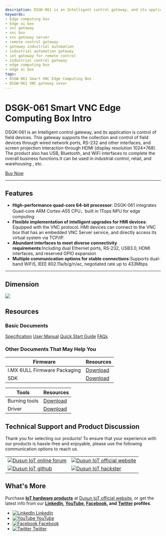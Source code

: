 ```yaml
---
description: DSGK-061 is an Intelligent control gateway, and its application is control of field devices. This gateway supports the collection and control of field devices through wired network ports, RS-232 and other interfaces, and screen projection interaction through HDMI (display resolution 1024*768). The product also has USB, Bluetooth, and WiFi interfaces to complete the overall business functions.It can be used in industrial control, retail, and warehousing , etc.  
keywords:
- Edge computing box
- Edge ai box
- vnc gateway
- vnc box
- vnc gateway server
- remote control gateway
- gateway industrial automation
- industrial automation gateway
- iot gateway for remote control
- industrial control gateway
- edge computing box
- edge ai box
tags:
- DSGW-061 Smart VNC Edge Computing Box
- DSGW-061 VNC gateway sever
---
```



# DSGK-061 **Smart VNC Edge Computing Box** Intro




DSGK-061 is an Intelligent control gateway, and its application is control of field devices. This gateway supports the collection and control of field devices through wired network ports, RS-232 and other interfaces, and screen projection interaction through HDMI (display resolution 1024*768). The product also has USB, Bluetooth, and WiFi interfaces to complete the overall business functions.It can be used in industrial control, retail, and warehousing , etc. 

<div style={{ display: 'flex', justifyContent: 'center' }}>
  <a href="https://www.dusuniot.com/product/dsgw-021-4g-lte-wifi-router-gateway/" style={{ display: 'inline-block', backgroundColor: '#F6940B', color: '#ffffff', padding: '10px 20px', textDecoration: 'none', borderRadius: '4px' }}>Buy Now</a>
</div>

***

## Features  




- **High-performance quad-core 64-bit processor**: DSGK-061 integrates  Quad-core ARM Cortex-A55 CPU，built in 1Tops NPU for edge computing
- **Flexible implementation of intelligent upgrades for HMI devices**: Equipped with the VNC protocol. HMI devices can connect to the VNC box that has an embedded VNC Server service, and directly access its virtual system via TCP/IP.
- **Abundant interfaces to meet diverse connectivity requirements**:Including dual Ethernet ports, RS-232, USB3.0, HDMI interfaces, and reserved GPIO expansion
- **Multiple communication options for stable connections**:Supports dual-band WiFi5, IEEE 802.11a/b/g/n/ac, negotiated rate up to 433Mbps

***

## Dimension 

![](https://dusunprj.oss-us-west-1.aliyuncs.com/oss://dusunprj/DSGW%EF%BC%88Spec%EF%BC%89/DSGK-061/20240802145247.png)


## Resources  
### Basic Documents  

<div class="custom-links">
  <a href="https://wiki.dusuniot.com/iot_gateway_with_applications/dsgk-061-vnc-smart-gateway/specification">Specification</a>
  <a href="https://wiki.dusuniot.com/iot_gateway_with_applications/dsgk-061-vnc-smart-gateway/user-manual">User Manual</a>
  <a href="https://wiki.dusuniot.com/iot_gateway_with_applications/dsgk-061-vnc-smart-gateway/quick-start-guide">Quick Start Guide</a>
  <a href="https://wiki.dusuniot.com/iot_gateway_with_applications/dsgk-061-vnc-smart-gateway/faqs">FAQs</a> 
</div>


### Other Documents That May Help You  

| Firmware | Resources |
|-----|-----|
| I.MX 6ULL Firmware Packaging | [Download](https://drive.google.com/drive/folders/1KjZKMThnZdrkzsDBMEEFoPuZJoZXzLWg?usp=drive_link) |
| SDK | [Download](https://drive.google.com/drive/folders/1pNOGndMT8uwCB8cre6UcJjWkK4bQZ0iW?usp=drive_link) |

| Tools | Resources |
|-----|-----|
| Burning tools | [Download](https://drive.google.com/file/d/1D2iIHpoD7Jy2tDYbxQ2iaL3eNjuZFpNs/view?usp=drive_link) |
| Driver | [Download](https://drive.google.com/file/d/1CH0o4f-HvvJwYiH-Ub2Da42_sEMWCasm/view?usp=share_link) |

## Technical Support and Product Discussion

Thank you for selecting our products! To ensure that your experience with our products is hassle-free and enjoyable, please use the following communication options to reach us.   

<table>
  <tr>
    <td>
      <a href="https://community.dusuniot.com/"><img src="https://www.dusuniot.com/wp-content/uploads/2023/10/dusun-iot-online-forum.png" alt="Dusun IoT online forum" style={{ maxWidth: '100%', height: 'auto' }}/></a>
    </td>
    <td>
      <a href="https://www.dusuniot.com/"><img src="https://www.dusuniot.com/wp-content/uploads/2023/10/dusun-iot-official-website.png" alt="Dusun IoT official website" style={{ maxWidth: '100%', height: 'auto' }}/></a>
    </td>
  </tr>
  <tr>
    <td>
      <a href="https://github.com/dusun001/wiki"><img src="https://www.dusuniot.com/wp-content/uploads/2023/10/dusun-iot-github.png" alt="Dusun IoT github" style={{ maxWidth: '100%', height: 'auto' }}/></a>
    </td>
    <td>
      <a href="https://www.hackster.io/dusun-iot/"><img src="https://www.dusuniot.com/wp-content/uploads/2023/10/dusun-iot-hackster.png" alt="Dusun IoT hackster" style={{ maxWidth: '100%', height: 'auto' }}/></a>
    </td>
  </tr>
</table>

## What's More
Purchase **[IoT hardware products](https://www.dusuniot.com/shop/)** at [Dusun IoT official website](https://www.dusuniot.com/), or get the latest info from our **[LinkedIn](https://www.linkedin.com/company/dusun-electron-ltd/), [YouTube](https://www.youtube.com/channel/UCyb4PpqVgvKgC9KpkByZaaQ), [Facebook](https://www.facebook.com/DUSUN-IoT-101398069457701), and [Twitter](https://twitter.com/Dusunelectron) profiles**. 

<ul class="social-media-list">
  <li class="social-media-list-item">
    <a href="https://www.linkedin.com/company/dusun-electron-ltd/">
      <img src="https://www.dusuniot.com/wp-content/uploads/2023/10/dusun-iot-linkedin.png" alt="LinkedIn"/>
      LinkedIn
    </a>
  </li>
  <li class="social-media-list-item">
    <a href="https://www.youtube.com/channel/UCyb4PpqVgvKgC9KpkByZaaQ">
      <img src="https://www.dusuniot.com/wp-content/uploads/2023/10/dusun-iot-youtube.png" alt="YouTube"/>
      YouTube
    </a>
  </li>
  <li class="social-media-list-item">
    <a href="https://www.facebook.com/DUSUN-IoT-101398069457701">
      <img src="https://www.dusuniot.com/wp-content/uploads/2023/10/dusun-iot-facebook.png" alt="Facebook"/>
      Facebook
    </a>
  </li>
  <li class="social-media-list-item">
    <a href="https://twitter.com/Dusunelectron">
      <img src="https://www.dusuniot.com/wp-content/uploads/2023/10/dusun-iot-twitter.png" alt="Twitter"/>
      Twitter
    </a>
  </li>
</ul>

